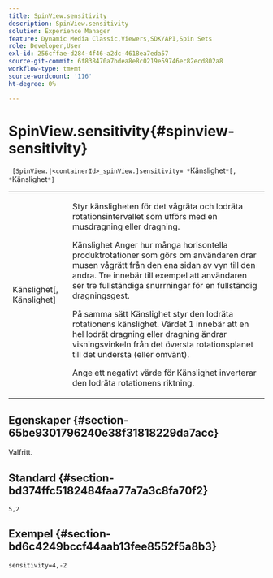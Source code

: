 ```yaml
---
title: SpinView.sensitivity
description: SpinView.sensitivity
solution: Experience Manager
feature: Dynamic Media Classic,Viewers,SDK/API,Spin Sets
role: Developer,User
exl-id: 256cffae-d284-4f46-a2dc-4618ea7eda57
source-git-commit: 6f838470a7bdea8e8c0219e59746ec82ecd802a8
workflow-type: tm+mt
source-wordcount: '116'
ht-degree: 0%

---
```


# SpinView.sensitivity{#spinview-sensitivity}

` [SpinView.|<containerId>_spinView.]sensitivity= *`Känslighet`*[, *`Känslighet`*]`

<table id="table_18D47E7C6A2D4D68B94225CB621D5F7C"> 
 <tbody> 
  <tr> 
   <td colname="col1"> <p> <span class="codeph"><span class="varname"> Känslighet</span>[, <span class="varname"> Känslighet</span>]</span> </p> </td> 
   <td colname="col2"> <p> Styr känsligheten för det vågräta och lodräta rotationsintervallet som utförs med en musdragning eller dragning. </p> <p> <span class="codeph"> Känslighet</span> Anger hur många horisontella produktrotationer som görs om användaren drar musen vågrätt från den ena sidan av vyn till den andra. Tre innebär till exempel att användaren ser tre fullständiga snurrningar för en fullständig dragningsgest. </p> <p>På samma sätt <span class="codeph"> Känslighet</span> styr den lodräta rotationens känslighet. Värdet 1 innebär att en hel lodrät dragning eller dragning ändrar visningsvinkeln från det översta rotationsplanet till det understa (eller omvänt). </p> <p>Ange ett negativt värde för <span class="codeph"> Känslighet</span> inverterar den lodräta rotationens riktning. </p> </td> 
  </tr> 
 </tbody> 
</table>

## Egenskaper {#section-65be9301796240e38f31818229da7acc}

Valfritt.

## Standard {#section-bd374ffc5182484faa77a7a3c8fa70f2}

`5,2`

## Exempel {#section-bd6c4249bccf44aab13fee8552f5a8b3}

`sensitivity=4,-2`
